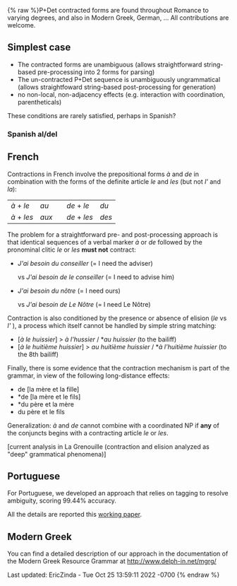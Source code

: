 {% raw %}P+Det contracted forms are found throughout Romance to varying degrees,
and also in Modern Greek, German, ... All contributions are welcome.

## Simplest case

- The contracted forms are unambiguous (allows straightforward
string-based pre-processing into 2 forms for parsing)
- The un-contracted P+Det sequence is unambiguously ungrammatical
(allows straightfoward string-based post-processing for generation)
- no non-local, non-adjacency effects (e.g. interaction with
coordination, parentheticals)

These conditions are rarely satisfied, perhaps in Spanish?

### Spanish al/del

## French

Contractions in French involve the prepositional forms *à* and *de* in
combination with the forms of the definite article *le* and *les* (but
not *l'* and *la*):

|             |       |     |              |       |
|-------------|-------|-----|--------------|-------|
| *à* + *le*  | *au*  |     | *de* + *le*  | *du*  |
| *à* + *les* | *aux* |     | *de* + *les* | *des* |

The problem for a straightforward pre- and post-processing approach is
that identical sequences of a verbal marker *à* or *de* followed by the
pronominal clitic *le* or *les* **must not** contract:

- *J'ai besoin du conseiller* (= I need the adviser)
  
  vs *J'ai besoin de le conseiller* (= I need to advise him)
- *J'ai besoin du nôtre* (= I need ours)
  
  vs *J'ai besoin de Le Nôtre* (= I need Le Nôtre)

Contraction is also conditioned by the presence or absence of elision
(*le* vs *l'* ), a process which itself cannot be handled by simple
string matching:

- \[*à le huissier*\] &gt; *à l'hussier* / \**au huissier* (to the
bailiff)
- \[*à le huitième huissier*\] &gt; *au huitième huissier* / \**à
l'huitième huissier* (to the 8th bailiff)

Finally, there is some evidence that the contraction mechanism is part
of the grammar, in view of the following long-distance effects:

- de \[la mère et la fille\]
- \*de \[la mère et le fils\]
- \*du père et la mère
- du père et le fils

Generalization: *à* and *de* cannot combine with a coordinated NP if
**any** of the conjuncts begins with a contracting article *le* or
*les*.

\[current analysis in La Grenouille (contraction and elision analyzed as
"deep" grammatical phenomena)\]

## Portuguese

For Portuguese, we developed an approach that relies on tagging to
resolve ambiguity, scoring 99.44% accuracy.

All the details are reported this [working
paper](http://www.di.fc.ul.pt/tech-reports/03-4.pdf).

## Modern Greek

You can find a detailed description of our approach in the documentation
of the Modern Greek Resource Grammar at <http://www.delph-in.net/mgrg/>

Last updated: EricZinda - Tue Oct 25 13:59:11 2022 -0700
{% endraw %}